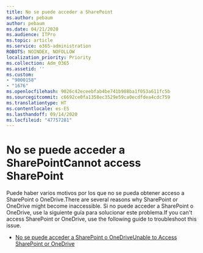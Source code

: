 ```yaml
---
title: No se puede acceder a SharePoint
ms.author: pebaum
author: pebaum
ms.date: 04/21/2020
ms.audience: ITPro
ms.topic: article
ms.service: o365-administration
ROBOTS: NOINDEX, NOFOLLOW
localization_priority: Priority
ms.collection: Adm_O365
ms.assetid: ''
ms.custom:
- "9000158"
- "1676"
ms.openlocfilehash: 9026c42eceebfab4be741b988ba1f053a611fc5b
ms.sourcegitcommit: c6692ce0fa1358ec3529e59ca0ecdfdea4cdc759
ms.translationtype: HT
ms.contentlocale: es-ES
ms.lasthandoff: 09/14/2020
ms.locfileid: "47757281"
---
```

# <a name="cannot-access-sharepoint"></a><span data-ttu-id="e3b76-102">No se puede acceder a SharePoint</span><span class="sxs-lookup"><span data-stu-id="e3b76-102">Cannot access SharePoint</span></span>

<span data-ttu-id="e3b76-103">Puede haber varios motivos por los que no se pueda obtener acceso a SharePoint o OneDrive.</span><span class="sxs-lookup"><span data-stu-id="e3b76-103">There are several reasons why SharePoint or OneDrive might become inaccessible.</span></span> <span data-ttu-id="e3b76-104">Si no puede acceder a SharePoint o OneDrive, use la siguiente guía para solucionar este problema.</span><span class="sxs-lookup"><span data-stu-id="e3b76-104">If you can't access SharePoint or OneDrive, use the following guide to troubleshoot this issue.</span></span>

- [<span data-ttu-id="e3b76-105">No se puede acceder a SharePoint o OneDrive</span><span class="sxs-lookup"><span data-stu-id="e3b76-105">Unable to Access SharePoint or OneDrive</span></span>](https://docs.microsoft.com/sharepoint/troubleshoot/sharing-and-permissions/sharepoint-online-inaccessible)
